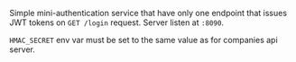 Simple mini-authentication service that have only one endpoint that issues JWT tokens on `GET /login` request. Server listen at `:8090`. 

`HMAC_SECRET` env var must be set to the same value as for companies api server. 
